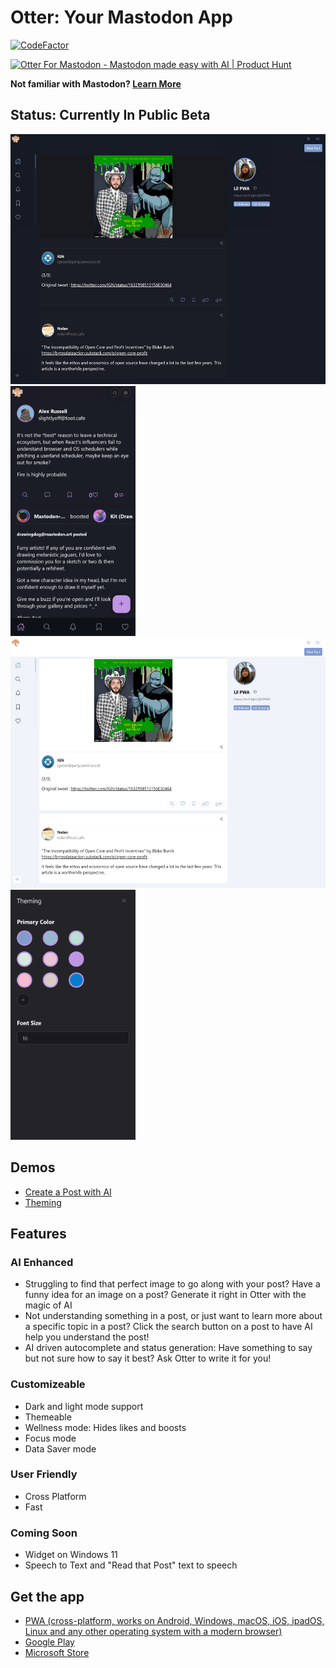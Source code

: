# Otter: Your Mastodon App

[![CodeFactor](https://www.codefactor.io/repository/github/jgw96/mammoth-app/badge)](https://www.codefactor.io/repository/github/jgw96/mammoth-app)

<a href="https://www.producthunt.com/posts/mammoth-for-mastodon-2?utm_source=badge-featured&utm_medium=badge&utm_souce=badge-mammoth&#0045;for&#0045;mastodon&#0045;2" target="_blank"><img src="https://api.producthunt.com/widgets/embed-image/v1/featured.svg?post_id=388307&theme=light" alt="Otter&#0032;For&#0032;Mastodon - Mastodon&#0032;made&#0032;easy&#0032;with&#0032;AI | Product Hunt" style="width: 250px; height: 54px;" width="250" height="54" /></a>

**Not familiar with Mastodon? [Learn More](https://joinmastodon.org/)**

## Status: Currently In Public Beta

<div>
  <img height="400px" src="/public/assets/screenshots/new/desktop-two.png" />
  <img height="400px" src="/public/assets/screenshots/new/mobile-one.png" />
</div>

<div>
  <img height="400px" src="/public/assets/screenshots/new/desktop-one.png" />
  <img height="400px" src="/public/assets/screenshots/new/mobile-theming.png" />
</div>

## Demos

- [Create a Post with AI](https://youtu.be/WqDzQR3tG-g)
- [Theming](https://youtu.be/D2qNMS9Lusw)

## Features

### AI Enhanced

- Struggling to find that perfect image to go along with your post? Have a funny idea for an image on a post? Generate it right in Otter with the magic of AI
- Not understanding something in a post, or just want to learn more about a specific topic in a post? Click the search button on a post to have AI help you understand the post!
- AI driven autocomplete and status generation: Have something to say but not sure how to say it best? Ask Otter to write it for you!

### Customizeable

- Dark and light mode support
- Themeable
- Wellness mode: Hides likes and boosts
- Focus mode
- Data Saver mode

### User Friendly

- Cross Platform
- Fast

### Coming Soon

- Widget on Windows 11
- Speech to Text and "Read that Post" text to speech

## Get the app

- [PWA (cross-platform, works on Android, Windows, macOS, iOS, ipadOS, Linux and any other operating system with a modern browser)](https://wonderful-glacier-07b022d1e.2.azurestaticapps.net/home)
- [Google Play](https://play.google.com/store/apps/details?id=com.mammoth.pwa)
- [Microsoft Store](https://www.microsoft.com/store/apps/9NRFT6SLGBMK)
